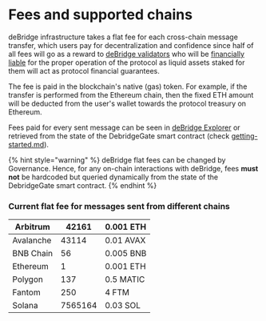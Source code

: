 # Fees and supported chains

deBridge infrastructure takes a flat fee for each cross-chain message transfer, which users pay for decentralization and confidence since half of all fees will go as a reward to [deBridge validators](https://app.debridge.finance/validation-progress) who will be [financially liable](slashing-and-delegated-staking.md) for the proper operation of the protocol as liquid assets staked for them will act as protocol financial guarantees.&#x20;

The fee is paid in the blockchain's native (gas) token. For example, if the transfer is performed from the Ethereum chain, then the fixed ETH amount will be deducted from the user's wallet towards the protocol treasury on Ethereum.&#x20;

Fees paid for every sent message can be seen in [deBridge Explorer](https://app.debridge.finance/explorer) or retrieved from the state of the DebridgeGate smart contract (check [getting-started.md](../build-with-debridge/getting-started.md "mention")).&#x20;

{% hint style="warning" %}
deBridge flat fees can be changed by Governance. Hence, for any on-chain interactions with deBridge, fees **must not** be hardcoded but queried dynamically from the state of the DebridgeGate smart contract.
{% endhint %}

### Current flat fee for messages sent from different chains

| Arbitrum  | 42161   | 0.001 ETH |
| --------- | ------- | --------- |
| Avalanche | 43114   | 0.01 AVAX |
| BNB Chain | 56      | 0.005 BNB |
| Ethereum  | 1       | 0.001 ETH |
| Polygon   | 137     | 0.5 MATIC |
| Fantom    | 250     | 4 FTM     |
| Solana    | 7565164 | 0.03 SOL  |
